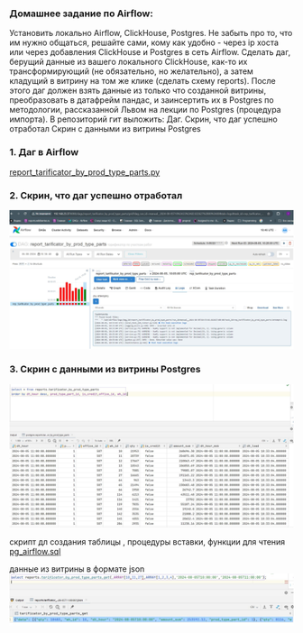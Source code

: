 ### Домашнее задание по Airflow:
Установить локально Airflow, ClickHouse, Postgres. Не забыть про то, что им нужно общаться, решайте сами, кому как удобно - через ip хоста или через добавления ClickHouse и Postgres в сеть Airflow.
Сделать даг, берущий данные из вашего локального ClickHouse, как-то их трансформирующий (не обязательно, но желательно), а затем кладущий в витрину на том же клике (сделать схему reports). После этого даг должен взять данные из только что созданной витрины, преобразовать в датафрейм пандас, и заинсертить их в Postgres по методологии, рассказанной Львом на лекции по Postgres (процедура импорта).
В репозиторий гит выложить:
Даг.
Скрин, что даг успешно отработал
Скрин с данными из витрины Postgres



### 1. Даг в  Airflow
   [report_tarifiсator_by_prod_type_parts.py](https://github.com/IrinaDanilova-dev/WB-Practice-BI-OLAP/tree/main/airflow/report_tarifiсator_by_prod_type_parts.py)    

### 2. Скрин, что даг успешно отработал
   ![dag_airflow.jpg](https://github.com/IrinaDanilova-dev/WB-Practice-BI-OLAP/blob/main/airflow/dag_airflow.png)  
    
### 3. Скрин с данными из витрины Postgres    
   ![pg_data.jpg](https://github.com/IrinaDanilova-dev/WB-Practice-BI-OLAP/blob/main/airflow/pg_data.png)  

  скрипт дл создания таблицы , процедуры вставки, функции для чтения
   [pg_airflow.sql](https://github.com/IrinaDanilova-dev/WB-Practice-BI-OLAP/blob/main/airflow/pg_airflow.sql)  

  данные из витрины в формате json
   ![pg_data_json.jpg](https://github.com/IrinaDanilova-dev/WB-Practice-BI-OLAP/blob/main/airflow/pg_data_json.png)  



